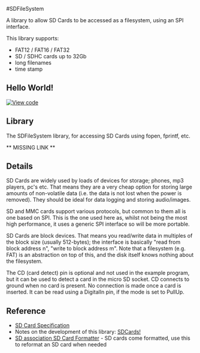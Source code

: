 #SDFileSystem

A library to allow SD Cards to be accessed as a filesystem, using an SPI interface.

This library supports:

* FAT12 / FAT16 / FAT32
* SD / SDHC cards up to 32Gb
* long filenames
* time stamp

## Hello World!

[![View code](https://www.mbed.com/embed/?url=https://developer.mbed.org/users/mbed_official/code/SDFileSystem_HelloWorld/)](https://developer.mbed.org/users/mbed_official/code/SDFileSystem_HelloWorld/file/tip/main.cpp) 

## Library

The SDFileSystem library, for accessing SD Cards using fopen, fprintf, etc. 

** MISSING LINK **

## Details

SD Cards are widely used by loads of devices for storage; phones, mp3 players, pc's etc. That means they are a very cheap option for storing large amounts of non-volatile data (i.e. the data is not lost when the power is removed). They should be ideal for data logging and storing audio/images.

SD and MMC cards support various protocols, but common to them all is one based on SPI. This is the one used here as, whilst not being the most high performance, it uses a generic SPI interface so will be more portable.

SD Cards are block devices. That means you read/write data in multiples of the block size (usually 512-bytes); the interface is basically "read from block address n", "write to block address m". Note that a filesystem (e.g. FAT) is an abstraction on top of this, and the disk itself knows nothing about the filesystem.

The CD (card detect) pin is optional and not used in the example program, but it can be used to detect a card in the micro SD socket. CD connects to ground when no card is present. No connection is made once a card is inserted. It can be read using a DigitalIn pin, if the mode is set to PullUp.  

## Reference

* [SD Card Specification](http://www.sdcard.org/developers/tech/sdcard/pls/Simplified_Physical_Layer_Spec.pdf)
* Notes on the development of this library: [SDCards!](https://developer.mbed.org/users/simon/notebook/sdcards/)
* [SD association SD Card Formatter](https://www.sdcard.org/downloads/formatter_4/) \- SD cards come formatted, use this to reformat an SD card when needed
